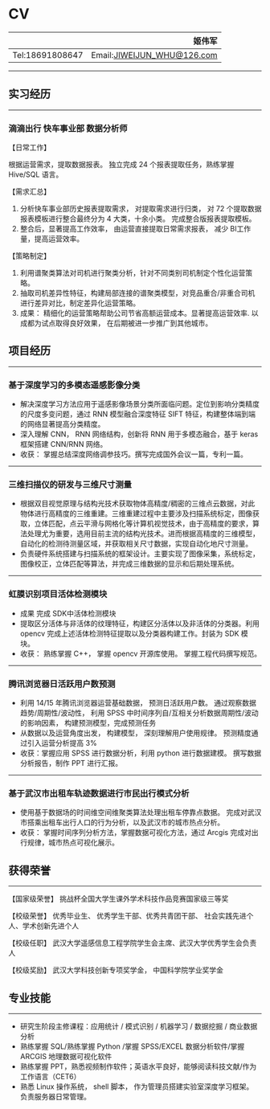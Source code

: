 CV
===

 

|  |姬伟军     |
| ---------- | -----------:|
| Tel:18691808647   |     Email:JIWEIJUN_WHU@126.com   |







---
## 实习经历
---
### 滴滴出行 快车事业部 数据分析师

【日常工作】 

根据运营需求，提取数据报表。 独立完成 24 个报表提取任务，熟练掌握 Hive/SQL 语言。

【需求汇总】 
1. 分析快车事业部历史报表提取需求， 对提取需求进行归类， 对 72 个提取数据报表模板进行整合最终分为 4 大类，十余小类。 完成整合版报表提取模板。
1. 整合后，显著提高工作效率， 由运营直接提取日常需求报表， 减少 BI工作量，提高运营效率。

【策略制定】 
1. 利用谱聚类算法对司机进行聚类分析，针对不同类别司机制定个性化运营策略。
2. 抽取司机差异性特征，构建局部连接的谱聚类模型，对竞品重合/非重合司机进行差异对比，制定差异化运营策略。
4. 成果： 精细化的运营策略帮助公司节省高额运营成本。显著提高运营效率. 以成都为试点取得良好效果， 在后期被进一步推广到其他城市。


## 项目经历
---
### 基于深度学习的多模态遥感影像分类
- 解决深度学习方法应用于遥感影像场景分类所面临问题。定位到影响分类精度的尺度多变问题，通过 RNN 模型融合深度特征 SIFT 特征，构建整体端到端的网络显著提高分类精度。
- 深入理解 CNN， RNN 网络结构，创新将 RNN 用于多模态融合，基于 keras 框架搭建 CNN/RNN 网络。
- 收获： 掌握总结深度网络调参技巧。撰写完成国外会议一篇，专利一篇。

---
### 三维扫描仪的研发与三维尺寸测量
- 根据双目视觉原理与结构光技术获取物体高精度/稠密的三维点云数据，对此物体进行高精度的三维重建。三维重建过程中主要涉及扫描系统标定，图像获取，立体匹配，点云平滑与网格化等计算机视觉技术，由于高精度的要求，算法处理尤为重要，选用目前主流的结构光技术。进而根据高精度的三维模型，自动化的检测待测量区域，并获取相关尺寸数据，实现自动化地尺寸测量。
- 负责硬件系统搭建与扫描系统的框架设计。主要实现了图像采集，系统标定，图像校正，立体匹配等算法，并完成三维数据的显示和后期处理系统。

---
### 虹膜识别项目活体检测模块 
- 成果 完成 SDK中活体检测模块
- 提取区分活体与非活体的纹理特征，构建区分活体以及非活体的分类器。利用 opencv 完成上述活体检测特征提取以及分类器构建工作。封装为 SDK 模块。
- 收获： 熟练掌握 C++， 掌握 opencv 开源库使用。 掌握工程代码撰写规范。

---
### 腾讯浏览器日活跃用户数预测
- 利用 14/15 年腾讯浏览器运营基础数据， 预测日活跃用户数。 通过观察数据趋势/周期性/波动性， 利用 SPSS 中时间序列自/互相关分析数据周期性/波动的影响因素， 构建预测模型，完成预测任务
- 从数据以及运营角度出发， 构建模型， 深刻理解用户使用规律。 预测精度通过引入运营分析提高 3%
- 收获：掌握应用 SPSS 进行数据分析，利用 python 进行数据建模。 撰写数据分析报告，制作 PPT 进行汇报。

---
### 基于武汉市出租车轨迹数据进行市民出行模式分析

- 使用基于数据场的时间维空间维聚类算法处理出租车停靠点数据。 完成对武汉市搭乘出租车出行人口的行为分析，以及武汉市的城市热点分析。
- 收获： 掌握时间序列分析方法，掌握数据可视化方法，通过 Arcgis 完成对出行规律，城市热点可视化展示。

## 获得荣誉
---

【国家级荣誉】 挑战杯全国大学生课外学术科技作品竞赛国家级三等奖

【校级荣誉】 优秀毕业生、 优秀学生干部、优秀共青团干部、 社会实践先进个人、学术创新先进个人

【校级任职】 武汉大学遥感信息工程学院学生会主席、武汉大学优秀学生会负责人

【校级奖励】 武汉大学科技创新专项奖学金， 中国科学院学业奖学金

## 专业技能
---
- 研究生阶段主修课程：应用统计 / 模式识别 / 机器学习 / 数据挖掘 / 商业数据分析
- 熟练掌握 SQL/熟练掌握 Python /掌握 SPSS/EXCEL 数据分析软件/掌握 ARCGIS 地理数据可视化软件
- 熟练掌握 PPT，熟悉视频制作软件；英语水平良好，能够阅读科技文献/作为工作语言（CET6）
- 熟悉 Linux 操作系统， shell 脚本， 作为管理员搭建实验室深度学习框架。 负责服务器日常管理。

